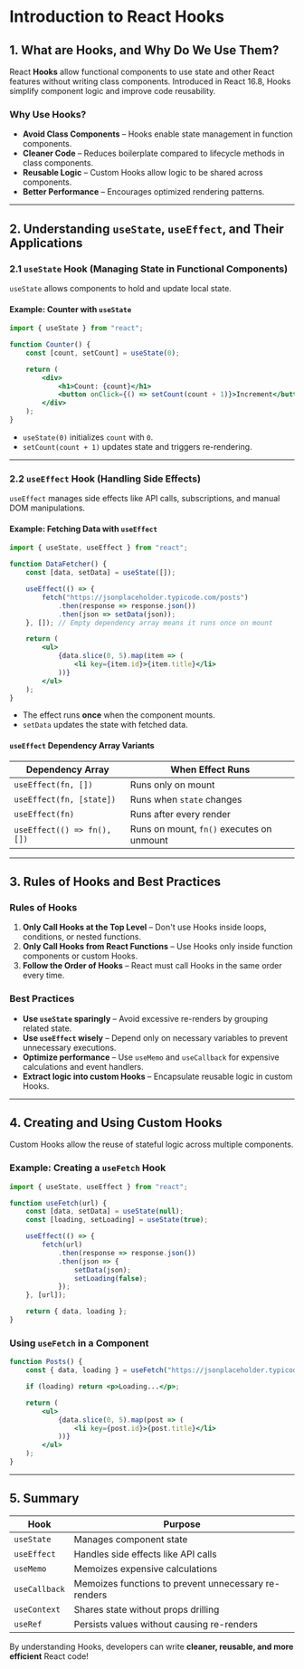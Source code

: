 # Introduction to React Hooks

## 1. What are Hooks, and Why Do We Use Them?
React **Hooks** allow functional components to use state and other React features without writing class components. Introduced in React 16.8, Hooks simplify component logic and improve code reusability.

### **Why Use Hooks?**
- **Avoid Class Components** – Hooks enable state management in function components.
- **Cleaner Code** – Reduces boilerplate compared to lifecycle methods in class components.
- **Reusable Logic** – Custom Hooks allow logic to be shared across components.
- **Better Performance** – Encourages optimized rendering patterns.

---

## 2. Understanding `useState`, `useEffect`, and Their Applications

### **2.1 `useState` Hook (Managing State in Functional Components)**
`useState` allows components to hold and update local state.

#### **Example: Counter with `useState`**
```jsx
import { useState } from "react";

function Counter() {
    const [count, setCount] = useState(0);

    return (
        <div>
            <h1>Count: {count}</h1>
            <button onClick={() => setCount(count + 1)}>Increment</button>
        </div>
    );
}
```
- `useState(0)` initializes `count` with `0`.
- `setCount(count + 1)` updates state and triggers re-rendering.

---

### **2.2 `useEffect` Hook (Handling Side Effects)**
`useEffect` manages side effects like API calls, subscriptions, and manual DOM manipulations.

#### **Example: Fetching Data with `useEffect`**
```jsx
import { useState, useEffect } from "react";

function DataFetcher() {
    const [data, setData] = useState([]);

    useEffect(() => {
        fetch("https://jsonplaceholder.typicode.com/posts")
            .then(response => response.json())
            .then(json => setData(json));
    }, []); // Empty dependency array means it runs once on mount

    return (
        <ul>
            {data.slice(0, 5).map(item => (
                <li key={item.id}>{item.title}</li>
            ))}
        </ul>
    );
}
```
- The effect runs **once** when the component mounts.
- `setData` updates the state with fetched data.

#### **`useEffect` Dependency Array Variants**
| Dependency Array | When Effect Runs |
|-----------------|----------------|
| `useEffect(fn, [])` | Runs only on mount |
| `useEffect(fn, [state])` | Runs when `state` changes |
| `useEffect(fn)` | Runs after every render |
| `useEffect(() => fn(), [])` | Runs on mount, `fn()` executes on unmount |

---

## 3. Rules of Hooks and Best Practices
### **Rules of Hooks**
1. **Only Call Hooks at the Top Level** – Don't use Hooks inside loops, conditions, or nested functions.
2. **Only Call Hooks from React Functions** – Use Hooks only inside function components or custom Hooks.
3. **Follow the Order of Hooks** – React must call Hooks in the same order every time.

### **Best Practices**
- **Use `useState` sparingly** – Avoid excessive re-renders by grouping related state.
- **Use `useEffect` wisely** – Depend only on necessary variables to prevent unnecessary executions.
- **Optimize performance** – Use `useMemo` and `useCallback` for expensive calculations and event handlers.
- **Extract logic into custom Hooks** – Encapsulate reusable logic in custom Hooks.

---

## 4. Creating and Using Custom Hooks
Custom Hooks allow the reuse of stateful logic across multiple components.

### **Example: Creating a `useFetch` Hook**
```jsx
import { useState, useEffect } from "react";

function useFetch(url) {
    const [data, setData] = useState(null);
    const [loading, setLoading] = useState(true);

    useEffect(() => {
        fetch(url)
            .then(response => response.json())
            .then(json => {
                setData(json);
                setLoading(false);
            });
    }, [url]);

    return { data, loading };
}
```

### **Using `useFetch` in a Component**
```jsx
function Posts() {
    const { data, loading } = useFetch("https://jsonplaceholder.typicode.com/posts");

    if (loading) return <p>Loading...</p>;

    return (
        <ul>
            {data.slice(0, 5).map(post => (
                <li key={post.id}>{post.title}</li>
            ))}
        </ul>
    );
}
```

---

## 5. Summary
| Hook | Purpose |
|------|---------|
| `useState` | Manages component state |
| `useEffect` | Handles side effects like API calls |
| `useMemo` | Memoizes expensive calculations |
| `useCallback` | Memoizes functions to prevent unnecessary re-renders |
| `useContext` | Shares state without props drilling |
| `useRef` | Persists values without causing re-renders |

By understanding Hooks, developers can write **cleaner, reusable, and more efficient** React code!

